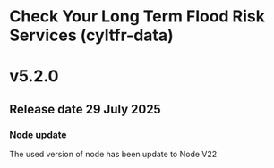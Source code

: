 # Check Your Long Term Flood Risk Services (cyltfr-data)

# v5.2.0

## Release date 29 July 2025

### Node update

The used version of node has been update to Node V22